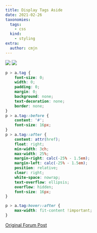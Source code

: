 ```yaml
---
title: Display Tags Aside
date: 2021-02-26
taxonomies:
  tags:
    - css
  kind:
    - styling
extra:
  author: cmjn
---
```


![](https://forum.obsidian.md/uploads/default/optimized/2X/d/d12f002545f09ee9486ecdaa7879912be533f9b9_2_690x98.jpeg)
![](https://forum.obsidian.md/uploads/default/optimized/2X/1/1cf2b3239a24f3b0c3176580c1d88fc0b4f43fec_2_690x97.jpeg)

```css
p > a.tag {
    font-size: 0;
    width: 0;
    padding: 0;
    margin: 0;
    background: none;
    text-decoration: none;
    border: none;
}
p > a.tag::before {
    content: '#';
    font-size: 16px;
}
p > a.tag::after {
    content: attr(href);
    float: right;
    min-width: 3ch;
    max-width: 25%;
    margin-right: calc(-25% - 1.5em);
    margin-left: calc(-25% - 1.5em);
    position: relative;
    clear: right;
    white-space: nowrap;
    text-overflow: ellipsis;
    overflow: hidden;
    font-size: 16px;
}

p > a.tag:hover::after {
    max-width: fit-content !important;
}
```

[Original Forum Post](https://forum.obsidian.md/t/meta-post-common-css-hacks/1978/327)